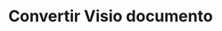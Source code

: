 ﻿---
title: Convertir Visio documento
linktitle: Convertir Visio documento
type: docs
weight: 40
url: /es/python-net/converting/
description: Esta sección contiene una descripción de todas las opciones posibles para convertir documentos Visio en Python utilizando la biblioteca Aspose.Diagram.
---
